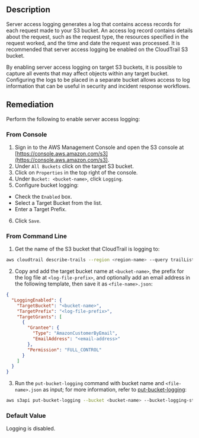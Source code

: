 ## Description

Server access logging generates a log that contains access records for each request made to your S3 bucket. An access log record contains details about the request, such as the request type, the resources specified in the request worked, and the time and date the request was processed. It is recommended that server access logging be enabled on the CloudTrail S3 bucket.

By enabling server access logging on target S3 buckets, it is possible to capture all events that may affect objects within any target bucket. Configuring the logs to be placed in a separate bucket allows access to log information that can be useful in security and incident response workflows.

## Remediation

Perform the following to enable server access logging:

### From Console

1. Sign in to the AWS Management Console and open the S3 console at [https://console.aws.amazon.com/s3](https://console.aws.amazon.com/s3).
2. Under `All Buckets` click on the target S3 bucket.
3. Click on `Properties` in the top right of the console.
4. Under `Bucket: <bucket-name>`, click `Logging`.
5. Configure bucket logging:
 - Check the `Enabled` box.
 - Select a Target Bucket from the list.
 - Enter a Target Prefix.
6. Click `Save`.

### From Command Line

1. Get the name of the S3 bucket that CloudTrail is logging to:

```bash
aws cloudtrail describe-trails --region <region-name> --query trailList[*].S3BucketName
```

2. Copy and add the target bucket name at `<bucket-name>`, the prefix for the log file at `<log-file-prefix>`, and optionally add an email address in the following template, then save it as `<file-name>.json`:

```json
{
  "LoggingEnabled": {
    "TargetBucket": "<bucket-name>",
    "TargetPrefix": "<log-file-prefix>",
    "TargetGrants": [
      {
        "Grantee": {
          "Type": "AmazonCustomerByEmail",
          "EmailAddress": "<email-address>"
        },
        "Permission": "FULL_CONTROL"
      }
    ]
  }
}
```

3. Run the `put-bucket-logging` command with bucket name and `<file-name>.json` as input; for more information, refer to [put-bucket-logging](https://docs.aws.amazon.com/cli/latest/reference/s3api/put-bucket-logging.html):

```bash
aws s3api put-bucket-logging --bucket <bucket-name> --bucket-logging-status file://<file-name>.json
```

### Default Value

Logging is disabled.
